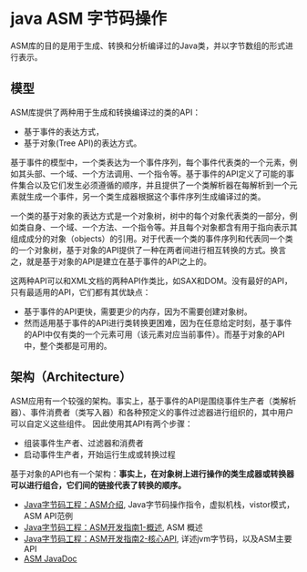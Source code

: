 <!---
markmeta_author: wongoo
markmeta_date: 2019-01-16
markmeta_title: java ASM 字节码操作
markmeta_categories: 编程语言
markmeta_tags: java,asm
-->

# java ASM 字节码操作

ASM库的目的是用于生成、转换和分析编译过的Java类，并以字节数组的形式进行表示。

## 模型
ASM库提供了两种用于生成和转换编译过的类的API：
- 基于事件的表达方式，
- 基于对象(Tree API)的表达方式。

基于事件的模型中，一个类表达为一个事件序列，每个事件代表类的一个元素，例如其头部、一个域、一个方法调用、一个指令等。基于事件的API定义了可能的事件集合以及它们发生必须遵循的顺序，并且提供了一个类解析器在每解析到一个元素就生成一个事件，另一个类生成器根据这个事件序列生成编译过的类。

一个类的基于对象的表达方式是一个对象树，树中的每个对象代表类的一部分，例如类自身、一个域、一个方法、一个指令等。并且每个对象都含有用于指向表示其组成成分的对象（objects）的引用。对于代表一个类的事件序列和代表同一个类的一个对象树，基于对象的API提供了一种在两者间进行相互转换的方式。换言之，就是基于对象的API是建立在基于事件的API之上的。

这两种API可以和XML文档的两种API作类比，如SAX和DOM。没有最好的API，只有最适用的API，它们都有其优缺点：
- 基于事件的API更快，需要更少的内存，因为不需要创建对象树。
- 然而适用基于事件的API进行类转换更困难，因为在任意给定时刻，基于事件的API中仅有类的一个元素可用（该元素对应当前事件）。而基于对象的API中，整个类都是可用的。

## 架构（Architecture）
ASM应用有一个较强的架构。事实上，基于事件的API是围绕事件生产者（类解析器）、事件消费者（类写入器）和各种预定义的事件过滤器进行组织的，其中用户可以自定义这些组件。
因此使用其API有两个步骤：
- 组装事件生产者、过滤器和消费者
- 启动事件生产者，开始运行生成或转换过程

基于对象的API也有一个架构：**事实上，在对象树上进行操作的类生成器或转换器可以进行组合，它们间的链接代表了转换的顺序。**


- [Java字节码工程：ASM介绍](https://www.jastrelax.com/java/bytecode/2018-07-17-asm-introduction/), Java字节码操作指令，虚拟机栈，vistor模式，ASM API范例
- [Java字节码工程：ASM开发指南1-概述](https://www.jastrelax.com/java/bytecode/2018-07-21-asm-develop-guide-introduction/), ASM 概述
- [Java字节码工程：ASM开发指南2-核心API](https://www.jastrelax.com/java/bytecode/2018-07-28-asm-develop-guide-core-api/), 详述jvm字节码，以及ASM主要API
- [ASM JavaDoc](https://asm.ow2.io/javadoc/overview-summary.html)







